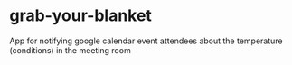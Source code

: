 # grab-your-blanket

App for notifying google calendar event attendees about the temperature (conditions) in the meeting room
